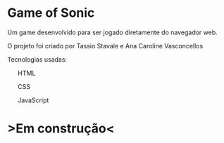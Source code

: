 # Game of Sonic 

Um game desenvolvido para ser jogado diretamente do navegador web.

O projeto foi criado por Tassio Stavale e Ana Caroline Vasconcellos

Tecnologias usadas:

<ul>HTML</ul>
<ul>CSS</ul>
<ul>JavaScript</ul>

# >Em construção<
